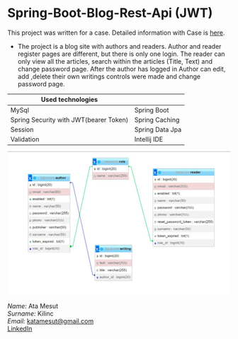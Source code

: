 # Spring-Boot-Blog-Rest-Api (JWT) 

This project was written for a case. Detailed information with Case is [here](https://github.com/AtaMesutKilinc/Spring-Boot-Blog-Rest-Api/blob/main/tapuCase/PostmanCollection/case.JPG).


- The project is a blog site with authors and readers. Author and reader register pages are different, but there is only one login.
The reader can only view all the articles, search within the articles (Title, Text) and change password page. 
After the author has logged in Author can edit, add ,delete their own writings controls were made and change password page.



| Used technologies  |  |
| ------------- | ------------- |
| MySql  | Spring Boot  |
| Spring Security with JWT(bearer Token)  | Spring Caching |
| Session  | Spring Data Jpa|
| Validation  | Intellij IDE|

<img src="https://github.com/AtaMesutKilinc/Spring-Boot-Blog-Rest-Api/blob/main/tapuCase/Image/DB.JPG" >




*Name:* Ata Mesut  <br>
*Surname:* Kilinc <br>
*Email:* katamesut@gmail.com<br>
[LinkedIn](https://www.linkedin.com/in/ata-mesut-k%C4%B1l%C4%B1n%C3%A7-54655a177/)


